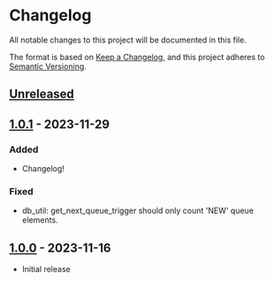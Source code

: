 # Changelog

All notable changes to this project will be documented in this file.

The format is based on [Keep a Changelog](https://keepachangelog.com/en/1.0.0/),
and this project adheres to [Semantic Versioning](https://semver.org/spec/v2.0.0.html).

## [Unreleased]

## [1.0.1] - 2023-11-29

### Added

- Changelog!

### Fixed

- db_util: get_next_queue_trigger should only count 'NEW' queue elements.

## [1.0.0] - 2023-11-16

- Initial release

[Unreleased]: https://github.com/itk-dev-rpa/OpenOrchestrator/compare/1.0.1...HEAD
[1.0.1]: https://github.com/itk-dev-rpa/OpenOrchestrator/releases/tag/1.0.1
[1.0.0]: https://github.com/itk-dev-rpa/OpenOrchestrator/releases/tag/1.0.0